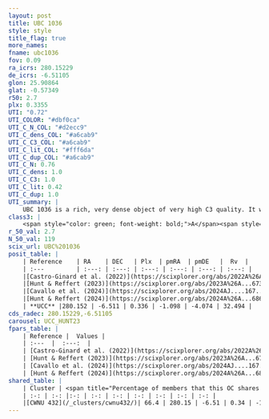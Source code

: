 ```yaml
---
layout: post
title: UBC 1036
style: style
title_flag: true
more_names: 
fname: ubc1036
fov: 0.09
ra_icrs: 280.15229
de_icrs: -6.51105
glon: 25.90864
glat: -0.57349
r50: 2.7
plx: 0.3355
UTI: "0.72"
UTI_COLOR: "#dbf0ca"
UTI_C_N_COL: "#d2ecc9"
UTI_C_dens_COL: "#a6cab9"
UTI_C_C3_COL: "#a6cab9"
UTI_C_lit_COL: "#fff6da"
UTI_C_dup_COL: "#a6cab9"
UTI_C_N: 0.76
UTI_C_dens: 1.0
UTI_C_C3: 1.0
UTI_C_lit: 0.42
UTI_C_dup: 1.0
UTI_summary: |
    UBC 1036 is a rich, very dense object of very high C3 quality. It was recently reported in the literature. This object shares a significant percentage of members with a later reported entry.
class3: |
    <span style="color: green; font-weight: bold;">A</span><span style="color: green; font-weight: bold;">A</span>
r_50_val: 2.7
N_50_val: 119
scix_url: UBC%201036
posit_table: |
    | Reference    | RA    | DEC   | Plx  | pmRA  | pmDE   |  Rv  |
    | :---         | :---: | :---: | :---: | :---: | :---: | :---: |
    |[Castro-Ginard et al. (2022)](https://scixplorer.org/abs/2022A%26A...661A.118C) | 280.17 | -6.52 | 0.34 | -1.1 | -4.08 | 31.58 |
    |[Hunt & Reffert (2023)](https://scixplorer.org/abs/2023A%26A...673A.114H) | 280.148 | -6.506 | 0.334 | -1.1 | -4.074 | 79.37 |
    |[Cavallo et al. (2024)](https://scixplorer.org/abs/2024AJ....167...12C) | 280.169 | -6.511 | 0.334 | -- | -- | -- |
    |[Hunt & Reffert (2024)](https://scixplorer.org/abs/2024A%26A...686A..42H) | 280.148 | -6.506 | 0.334 | -1.1 | -4.074 | 79.37 |
    | **UCC** |280.152 | -6.511 | 0.336 | -1.098 | -4.074 | 32.494 | 
cds_radec: 280.15229,-6.51105
carousel: UCC_HUNT23
fpars_table: |
    | Reference |  Values |
    | :---  |  :---:  |
    | [Castro-Ginard et al. (2022)](https://scixplorer.org/abs/2022A%26A...661A.118C) | `AV=2.758, Dist=3187, logAge=7.842` |
    | [Hunt & Reffert (2023)](https://scixplorer.org/abs/2023A%26A...673A.114H) | `AV50=3.752, diffAV50=2.762, MOD50=12.094, logAge50=7.732` |
    | [Cavallo et al. (2024)](https://scixplorer.org/abs/2024AJ....167...12C) | `AV50=4.27, dMod50=11.77, logAge50=7.33, [Fe/H]50=-0.9` |
    | [Hunt & Reffert (2024)](https://scixplorer.org/abs/2024A%26A...686A..42H) | `MassJ=2303.39` |
shared_table: |
    | Cluster | <span title="Percentage of members that this OC shares with the ones listed">%</span>   | RA   | DEC   | Plx   | pmRA  | pmDE  | Rv | UTI |
    | :-: | :-: |:-: | :-: | :-: | :-: | :-: | :-: | :-: |
    |[CWNU 432](/_clusters/cwnu432/)| 66.4 | 280.15 | -6.51 | 0.34 | -1.1 | -4.07 | 31.07 |0.0 |
---
```

